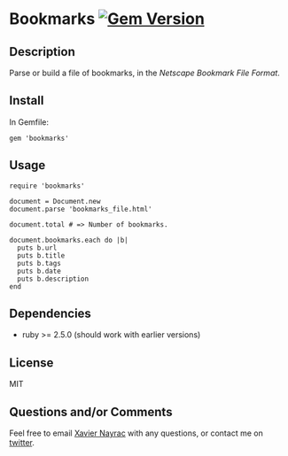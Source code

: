Bookmarks [![Gem Version](https://badge.fury.io/rb/bookmarks.png)](http://badge.fury.io/rb/bookmarks)
================

Description
-----------

Parse or build a file of bookmarks, in the *Netscape Bookmark File Format*.

Install
-------------------------

In Gemfile:

    gem 'bookmarks'

Usage
--------------------------

    require 'bookmarks'

    document = Document.new
    document.parse 'bookmarks_file.html'

    document.total # => Number of bookmarks.

    document.bookmarks.each do |b|
      puts b.url
      puts b.title
      puts b.tags
      puts b.date
      puts b.description
    end

Dependencies
--------------------------

  * ruby >= 2.5.0 (should work with earlier versions)


License
--------------------------

MIT


Questions and/or Comments
--------------------------

Feel free to email [Xavier Nayrac](mailto:xavier.nayrac@gmail.com)
with any questions, or contact me on [twitter](https://twitter.com/lkdjiin).
